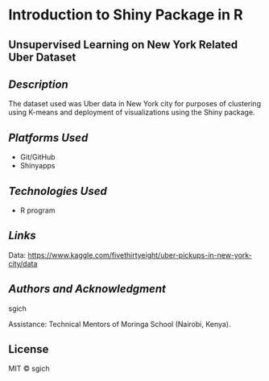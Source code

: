 # Introduction to Shiny Package in R

## __Unsupervised Learning on New York Related Uber Dataset__ ##


## _Description_ ##
The dataset used was Uber data in New York city for purposes of clustering using K-means and deployment of visualizations using the Shiny package.


## _Platforms Used_ ##
* Git/GitHub
* Shinyapps


## _Technologies Used_ ##
* R program


## _Links_ ##
Data: https://www.kaggle.com/fivethirtyeight/uber-pickups-in-new-york-city/data


## _Authors and Acknowledgment_ ##
sgich

Assistance: Technical Mentors of Moringa School (Nairobi, Kenya).

## License
MIT © sgich

